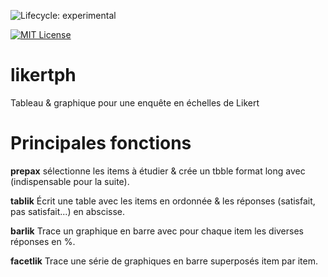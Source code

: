 <!-- badges: start -->
![Lifecycle: experimental](https://img.shields.io/badge/lifecycle-experimental-orange.svg)

[![MIT License](https://img.shields.io/badge/License-MIT-green.svg)](https://choosealicense.com/licenses/mit/)
<!-- badges: end -->

# likertph

Tableau &amp; graphique pour une enquête en échelles de Likert

# Principales fonctions

**prepax** sélectionne les items à étudier & crée un tbble format long avec (indispensable pour la suite).

**tablik** Écrit une table avec les items en ordonnée & les réponses (satisfait, pas satisfait...) en abscisse. 

**barlik** Trace un graphique en barre avec pour chaque item les diverses réponses en %. 

**facetlik** Trace une série de graphiques en barre superposés item par item. 
